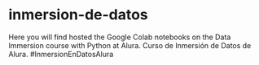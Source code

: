 # inmersion-de-datos
Here you will find hosted the Google Colab notebooks on the Data Immersion course with Python at Alura.
Curso de Inmersión de Datos de Alura.
#InmersionEnDatosAlura

